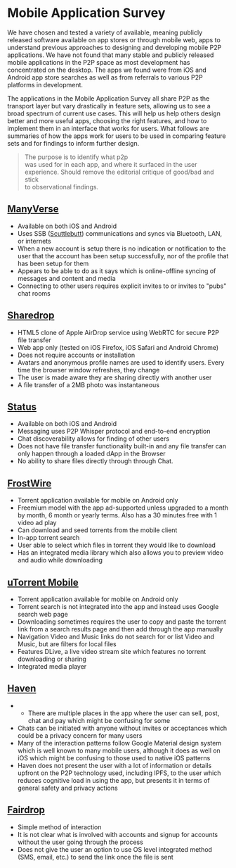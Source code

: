 # Mobile Application Survey

We have chosen and tested a variety of available, meaning publicly released software available on app stores or through mobile web, apps to understand previous approaches to designing and developing mobile P2P applications. We have not found that many stable and publicly released mobile applications in the P2P space as most development has concentrated on the desktop. The apps we found were from iOS and Android app store searches as well as from referrals to various P2P platforms in development.

The applications in the Mobile Application Survey all share P2P as the transport layer but vary drastically in feature sets, allowing us to see a broad spectrum of current use cases. This will help us help others design better and more useful apps, choosing the right features, and how to implement them in an interface that works for users. What follows are summaries of how the apps work for users to be used in comparing feature sets and for findings to inform further design.

> The purpose is to identify what p2p  
> was used for in each app, and where it surfaced in the user  
> experience. Should remove the editorial critique of good/bad and stick  
> to observational findings.

## [ManyVerse](manyverse.md)

* Available on both iOS and Android
* Uses SSB \([Scuttlebutt](https://www.scuttlebutt.nz)\) communications and syncs via Bluetooth, LAN, or internets
* When a new account is setup there is no indication or notification to the user that the account has been setup successfully, nor of the profile that has been setup for them
* Appears to be able to do as it says which is online-offline syncing of messages and content and media
* Connecting to other users requires explicit invites to or invites to "pubs" chat rooms

## [Sharedrop](sharedrop.io.md)

* HTML5 clone of Apple AirDrop service using WebRTC for secure P2P file transfer
* Web app only \(tested on iOS Firefox, iOS Safari and Android Chrome\)
* Does not require accounts or installation
* Avatars and anonymous profile names are used to identify users. Every time the browser window refreshes, they change
* The user is made aware they are sharing directly with another user
* A file transfer of a 2MB photo was instantaneous

## [Status](status.md)

* Available on both iOS and Android
* Messaging uses P2P Whisper protocol and end-to-end encryption
* Chat discoverability allows for finding of other users
* Does not have file transfer functionality built-in and any file transfer can only happen through a loaded dApp in the Browser 
* No ability to share files directly through through Chat.

## [FrostWire](frostwire.md)

* Torrent application available for mobile on Android only
* Freemium model with the app ad-supported unless upgraded to a month by month, 6 month or yearly terms. Also has a 30 minutes free with 1 video ad play
* Can download and seed torrents from the mobile client
* In-app torrent search
* User able to select which files in torrent they would like to download
* Has an integrated media library which also allows you to preview video and audio while downloading

## [uTorrent Mobile](utorrent-mobile.md)

* Torrent application available for mobile on Android only
* Torrent search is not integrated into the app and instead uses Google search web page
* Downloading sometimes requires the user to copy and paste the torrent link from a search results page and then add through the app manually
* Navigation Video and Music links do not search for or list Video and Music, but are filters for local files
* Features DLive, a live video stream site which features no torrent downloading or sharing
* Integrated media player

## [Haven](haven.md)

* * There are multiple places in the app where the user can sell, post, chat and pay which might be confusing for some
* Chats can be initiated with anyone without invites or acceptances which could be a privacy concern for many users
* Many of the interaction patterns follow Google Material design system which is well known to many mobile users, although it does as well on iOS which might be confusing to those used to native iOS patterns
* Haven does not present the user with a lot of information or details upfront on the P2P technology used, including IPFS, to the user which reduces cognitive load in using the app, but presents it in terms of general safety and privacy actions

## [Fairdrop](fairdrop.md)

* Simple method of interaction
* It is not clear what is involved with accounts and signup for accounts without the user going through the process
* Does not give the user an option to use OS level integrated method \(SMS, email, etc.\) to send the link once the file is sent

